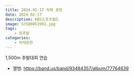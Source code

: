 ```yaml
---
title: 2024-02-17 자체 훈련
date: 2024-02-17
description: KBS스포츠월드
image: 57580053991.jpg
tags:
    - 핀추발
categories:
    - 자체훈련
---
```


1,500m 추발대회 연습

- 앨범: https://band.us/band/93484357/album/77764639